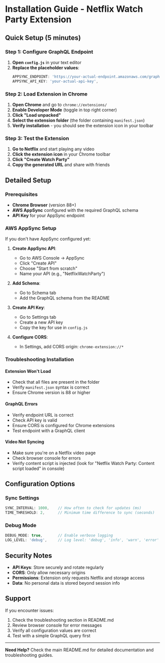 # Installation Guide - Netflix Watch Party Extension

## Quick Setup (5 minutes)

### Step 1: Configure GraphQL Endpoint

1. **Open `config.js`** in your text editor
2. **Replace the placeholder values**:
   ```javascript
   APPSYNC_ENDPOINT: 'https://your-actual-endpoint.amazonaws.com/graphql',
   APPSYNC_API_KEY: 'your-actual-api-key',
   ```

### Step 2: Load Extension in Chrome

1. **Open Chrome** and go to `chrome://extensions/`
2. **Enable Developer Mode** (toggle in top right corner)
3. **Click "Load unpacked"**
4. **Select the extension folder** (the folder containing `manifest.json`)
5. **Verify installation** - you should see the extension icon in your toolbar

### Step 3: Test the Extension

1. **Go to Netflix** and start playing any video
2. **Click the extension icon** in your Chrome toolbar
3. **Click "Create Watch Party"**
4. **Copy the generated URL** and share with friends

## Detailed Setup

### Prerequisites

- **Chrome Browser** (version 88+)
- **AWS AppSync** configured with the required GraphQL schema
- **API Key** for your AppSync endpoint

### AWS AppSync Setup

If you don't have AppSync configured yet:

1. **Create AppSync API**:
   - Go to AWS Console → AppSync
   - Click "Create API"
   - Choose "Start from scratch"
   - Name your API (e.g., "NetflixWatchParty")

2. **Add Schema**:
   - Go to Schema tab
   - Add the GraphQL schema from the README

3. **Create API Key**:
   - Go to Settings tab
   - Create a new API key
   - Copy the key for use in `config.js`

4. **Configure CORS**:
   - In Settings, add CORS origin: `chrome-extension://*`

### Troubleshooting Installation

#### Extension Won't Load
- Check that all files are present in the folder
- Verify `manifest.json` syntax is correct
- Ensure Chrome version is 88 or higher

#### GraphQL Errors
- Verify endpoint URL is correct
- Check API key is valid
- Ensure CORS is configured for Chrome extensions
- Test endpoint with a GraphQL client

#### Video Not Syncing
- Make sure you're on a Netflix video page
- Check browser console for errors
- Verify content script is injected (look for "Netflix Watch Party: Content script loaded" in console)

## Configuration Options

### Sync Settings
```javascript
SYNC_INTERVAL: 1000,    // How often to check for updates (ms)
TIME_THRESHOLD: 2,      // Minimum time difference to sync (seconds)
```

### Debug Mode
```javascript
DEBUG_MODE: true,       // Enable verbose logging
LOG_LEVEL: 'debug',     // Log level: 'debug', 'info', 'warn', 'error'
```

## Security Notes

- **API Keys**: Store securely and rotate regularly
- **CORS**: Only allow necessary origins
- **Permissions**: Extension only requests Netflix and storage access
- **Data**: No personal data is stored beyond session info

## Support

If you encounter issues:
1. Check the troubleshooting section in README.md
2. Review browser console for error messages
3. Verify all configuration values are correct
4. Test with a simple GraphQL query first

---

**Need Help?** Check the main README.md for detailed documentation and troubleshooting guides. 